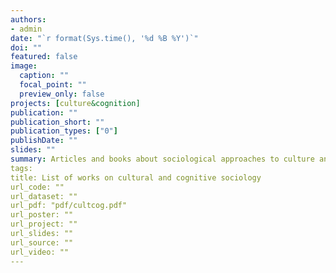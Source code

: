 ```yaml
---
authors:
- admin
date: "`r format(Sys.time(), '%d %B %Y')`"
doi: ""
featured: false
image:
  caption: ""
  focal_point: ""
  preview_only: false
projects: [culture&cognition]
publication: ""
publication_short: ""
publication_types: ["0"]
publishDate: ""
slides: ""
summary: Articles and books about sociological approaches to culture and cognition.
tags:
title: List of works on cultural and cognitive sociology
url_code: ""
url_dataset: ""
url_pdf: "pdf/cultcog.pdf"
url_poster: ""
url_project: ""
url_slides: ""
url_source: ""
url_video: ""
---
```


